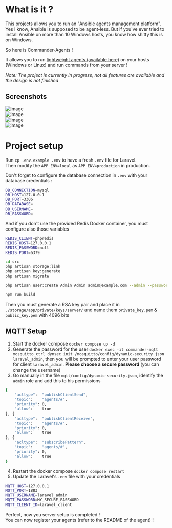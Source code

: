 # What is it ?

This projects allows you to run an "Ansible agents management platform".  
Yes I know, Ansible is supposed to be agent-less. But if you've ever tried to install Ansible on more than 10 Windows hosts, you know how shitty this is on Windows.  

So here is Commander-Agents !  

It allows you to run [lightweight agents (available here)](https://github.com/Commander-Agents/commander-agent) on your hosts (Windows or Linux) and run commands from your server !

*Note: The project is currently in progress, not all features are available and the design is not finished*

## Screenshots
![image](https://github.com/user-attachments/assets/0fd53a34-4175-43ef-abdc-a40f20ac90f5)  
![image](https://github.com/user-attachments/assets/be4e681b-6e61-4dd7-a1d2-a3a4d5e10f0c)  
![image](https://github.com/user-attachments/assets/20d0048a-8f76-4483-b604-73c02270f27d)  
![image](https://github.com/user-attachments/assets/cf870a12-7ec7-4a04-87ff-d8b560323633)



# Project setup

Run `cp .env.example .env` to have a fresh `.env` file for Laravel.  
Then modify the `APP_ENV=local` as `APP_ENV=production` in production.

Don't forget to configure the database connection in `.env` with your database credentials :
```bash
DB_CONNECTION=mysql
DB_HOST=127.0.0.1
DB_PORT=3306
DB_DATABASE=
DB_USERNAME=
DB_PASSWORD=
```

And if you don't use the provided Redis Docker container, you must configure also those variables
```bash
REDIS_CLIENT=phpredis
REDIS_HOST=127.0.0.1
REDIS_PASSWORD=null
REDIS_PORT=6379
```

```bash
cd src
php artisan storage:link
php artisan key:generate
php artisan migrate

php artisan user:create Admin Admin admin@example.com --admin --password=securePassword

npm run build
```

Then you must generate a RSA key pair and place it in `./storage/app/private/keys/server/` and name them `private_key.pem` & `public_key.pem` with 4096 bits


## MQTT Setup

1. Start the docker compose `docker compose up -d`
2. Generate the password for the user `docker exec -it commander-mqtt mosquitto_ctrl dynsec init /mosquitto/config/dynamic-security.json laravel_admin`, then you will be prompted to enter your user password for client `laravel_admin`. **Please choose a secure password** (you can change the username)
3. Go manually in the file `mqtt/config/dynamic-security.json`, identify the `admin` role and add this to his permissions
```bash
{
    "acltype":	"publishClientSend",
    "topic":	"agents/#",
    "priority":	0,
    "allow":	true
}, {
    "acltype":	"publishClientReceive",
    "topic":	"agents/#",
    "priority":	0,
    "allow":	true
}, {
    "acltype":	"subscribePattern",
    "topic":	"agents/#",
    "priority":	0,
    "allow":	true
}
```
4. Restart the docker compose `docker compose restart`
5. Update the Laravel's `.env` file with your credentials
```bash
MQTT_HOST=127.0.0.1
MQTT_PORT=1883
MQTT_USERNAME=laravel_admin
MQTT_PASSWORD=MY_SECURE_PASSWORD
MQTT_CLIENT_ID=laravel_client
```


Perfect, now you server setup is completed !  
You can now register your agents (refer to the README of the agent) !
